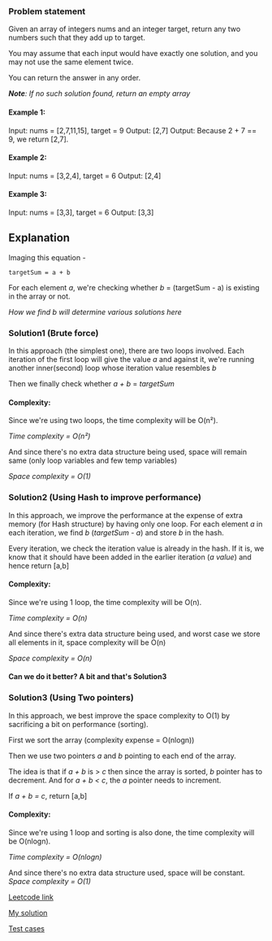 ### Problem statement
Given an array of integers nums and an integer target, return any two numbers such that they add up to target.

You may assume that each input would have exactly one solution, and you may not use the same element twice.

You can return the answer in any order.

_**Note**: If no such solution found, return an empty array_

#### Example 1:

Input: nums = [2,7,11,15], target = 9
Output: [2,7]
Output: Because 2 + 7 == 9, we return [2,7].

#### Example 2:

Input: nums = [3,2,4], target = 6
Output: [2,4]

#### Example 3:

Input: nums = [3,3], target = 6
Output: [3,3]

## Explanation

Imaging this equation -

	targetSum = a + b

For each element _a_, we're checking whether _b_ = (targetSum - a) is existing in the array or not.

_How we find b will determine various solutions here_


### Solution1 (Brute force)
In this approach (the simplest one), there are two loops involved. Each iteration of the first loop will give the value _a_ and against it, we're running another inner(second) loop whose iteration value resembles _b_

Then we finally check whether _a + b_ = _targetSum_

#### Complexity:
Since we're using two loops, the time complexity will be O(n²).

_Time complexity = O(n²)_

And since there's no extra data structure being used, space will remain same (only loop variables and few temp variables)

_Space complexity = O(1)_

### Solution2 (Using Hash to improve performance)
In this approach, we improve the performance at the expense of extra memory (for Hash structure) by having only one loop.
For each element _a_ in each iteration, we find _b_ (_targetSum - a_) and store _b_ in the hash.

Every iteration, we check the iteration value is already in the hash. If it is, we know that it should have been added in the earlier iteration (_a value_) and hence return [a,b]

#### Complexity:
Since we're using 1 loop, the time complexity will be O(n).

_Time complexity = O(n)_

And since there's extra data structure being used, and worst case we store all elements in it, space complexity will be O(n)

_Space complexity = O(n)_

#### Can we do it better? A bit and that's Solution3

### Solution3 (Using Two pointers)
In this approach, we best improve the space complexity to O(1) by sacrificing a bit on performance (sorting).

First we sort the array (complexity expense = O(nlogn))

Then we use two pointers _a_ and _b_ pointing to each end of the array.

The idea is that if _a + b_ is > _c_ then since the array is sorted, _b_ pointer has to decrement.
And for _a + b < c_, the _a_ pointer needs to increment.

If _a + b = c_, return [a,b]

#### Complexity:
Since we're using 1 loop and sorting is also done, the time complexity will be O(nlogn).

_Time complexity = O(nlogn)_

And since there's no extra data structure used, space will be constant.
_Space complexity = O(1)_


[Leetcode link](https://leetcode.com/problems/two-sum/)

[My solution](https://github.com/hawaijar/FireLeetcode/blob/feature/algoexpert/Arrays/TwoSum/index.js)

[Test cases](https://github.com/hawaijar/FireLeetcode/tree/feature/algoexpert/Arrays/__tests__)
